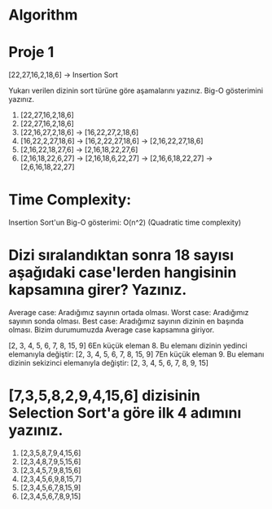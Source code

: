 # Algorithm
# Proje 1
[22,27,16,2,18,6] -> Insertion Sort

Yukarı verilen dizinin sort türüne göre aşamalarını yazınız. Big-O gösterimini yazınız.

1. [22,27,16,2,18,6]
2. [22,27,16,2,18,6]
3. [22,16,27,2,18,6] -> [16,22,27,2,18,6]
4. [16,22,2,27,18,6] -> [16,2,22,27,18,6] -> [2,16,22,27,18,6]
5. [2,16,22,18,27,6] -> [2,16,18,22,27,6]
6. [2,16,18,22,6,27] -> [2,16,18,6,22,27] -> [2,16,6,18,22,27] -> [2,6,16,18,22,27]

# Time Complexity: 
Insertion Sort'un Big-O gösterimi: O(n^2) (Quadratic time complexity)

# Dizi sıralandıktan sonra 18 sayısı aşağıdaki case'lerden hangisinin kapsamına girer? Yazınız.
Average case: Aradığımız sayının ortada olması.
Worst case: Aradığımız sayının sonda olması.
Best case: Aradığımız sayının dizinin en başında olması.
Bizim durumumuzda Average case kapsamına giriyor.

[2, 3, 4, 5, 6, 7, 8, 15, 9]
6En küçük eleman 8. Bu elemanı dizinin yedinci elemanıyla değiştir: [2, 3, 4, 5, 6, 7, 8, 15, 9]
7En küçük eleman 9. Bu elemanı dizinin sekizinci elemanıyla değiştir: [2, 3, 4, 5, 6, 7, 8, 9, 15]
# [7,3,5,8,2,9,4,15,6] dizisinin Selection Sort'a göre ilk 4 adımını yazınız.
1. [2,3,5,8,7,9,4,15,6]
2. [2,3,4,8,7,9,5,15,6]
3. [2,3,4,5,7,9,8,15,6]
4. [2,3,4,5,6,9,8,15,7]
5. [2,3,4,5,6,7,8,15,9]
6. [2,3,4,5,6,7,8,9,15]
